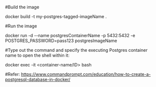 #Build the image

docker build -t my-postgres-tagged-imageName .

#Run the image

docker run -d --name postgresContainerName -p 5432:5432 -e POSTGRES_PASSWORD=pass123 postgresImageName

#Type out the command and specify the executing Postgres container name to open the shell within it:

docker exec -it <container-name/ID> bash

#Refer: https://www.commandprompt.com/education/how-to-create-a-postgresql-database-in-docker/